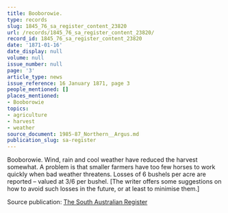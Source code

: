 ```yaml
---
title: Booborowie.
type: records
slug: 1845_76_sa_register_content_23820
url: /records/1845_76_sa_register_content_23820/
record_id: 1845_76_sa_register_content_23820
date: '1871-01-16'
date_display: null
volume: null
issue_number: null
page: '3'
article_type: news
issue_reference: 16 January 1871, page 3
people_mentioned: []
places_mentioned:
- Booborowie
topics:
- agriculture
- harvest
- weather
source_document: 1985-87_Northern__Argus.md
publication_slug: sa-register
---
```


Booborowie.  Wind, rain and cool weather have reduced the harvest somewhat.  A problem is that smaller farmers have too few horses to work quickly when bad weather threatens.  Losses of 6 bushels per acre are reported – valued at 3/6 per bushel.  [The writer offers some suggestions on how to avoid such losses in the future, or at least to minimise them.]

Source publication: [The South Australian Register](/publications/sa-register/)
